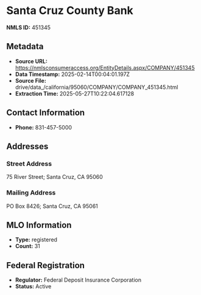 # Santa Cruz County Bank

**NMLS ID:** 451345

## Metadata
- **Source URL:** https://nmlsconsumeraccess.org/EntityDetails.aspx/COMPANY/451345
- **Data Timestamp:** 2025-02-14T00:04:01.197Z
- **Source File:** drive/data_/california/95060/COMPANY/COMPANY_451345.html
- **Extraction Time:** 2025-05-27T10:22:04.617128

## Contact Information
- **Phone:** 831-457-5000

## Addresses
### Street Address
75 River Street; Santa Cruz, CA 95060

### Mailing Address
PO Box 8426; Santa Cruz, CA 95061

## MLO Information
- **Type:** registered
- **Count:** 31

## Federal Registration
- **Regulator:** Federal Deposit Insurance Corporation
- **Status:** Active
